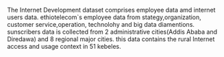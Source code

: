 The Internet Development dataset comprises employee data amd internet users data. ethiotelecom`s employee data from stategy,organization, 
customer service,operation, technolohy and big data diamentions. sunscribers data is collected from 2 administrative cities(Addis Ababa and Diredawa) 
and 8 regional major cities. this data contains the 
rural Internet access and usage context  in 51 kebeles.
